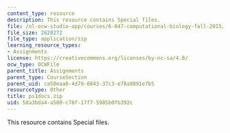 ```yaml
---
content_type: resource
description: This resource contains Special files.
file: /ol-ocw-studio-app/courses/6-047-computational-biology-fall-2015/58a3bda4a580c78f17f75905b0fb392c_ps1docs.zip
file_size: 2620272
file_type: application/zip
learning_resource_types:
- Assignments
license: https://creativecommons.org/licenses/by-nc-sa/4.0/
ocw_type: OCWFile
parent_title: Assignments
parent_type: CourseSection
parent_uid: ca50eaa8-4d79-6843-37c3-e78a9891e7b5
resourcetype: Other
title: ps1docs.zip
uid: 58a3bda4-a580-c78f-17f7-5905b0fb392c
---
```

This resource contains Special files.